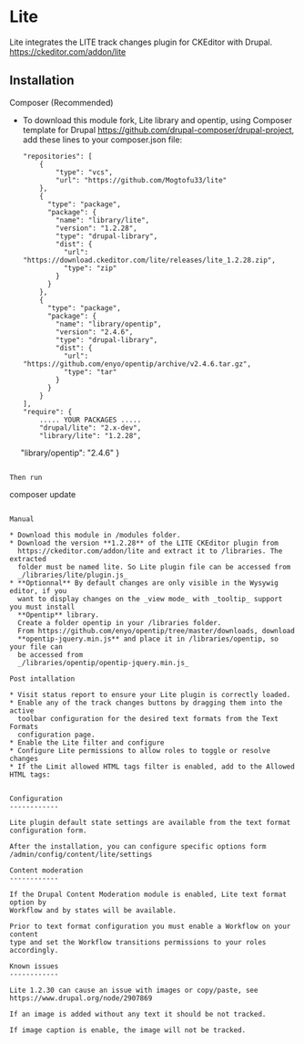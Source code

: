 Lite
===========

Lite integrates the LITE track changes plugin for CKEditor with Drupal.
https://ckeditor.com/addon/lite

Installation
------------

Composer (Recommended)

* To download this module fork, Lite library and opentip, using Composer template for Drupal
  https://github.com/drupal-composer/drupal-project, add these lines to your
  composer.json file:
  
  ```
  "repositories": [
      { 
          "type": "vcs", 
          "url": "https://github.com/Mogtofu33/lite"
      },
      {
        "type": "package",
        "package": {
          "name": "library/lite",
          "version": "1.2.28",
          "type": "drupal-library",
          "dist": {
            "url": "https://download.ckeditor.com/lite/releases/lite_1.2.28.zip",
            "type": "zip"
          }
        }
      },
      {
        "type": "package",
        "package": {
          "name": "library/opentip",
          "version": "2.4.6",
          "type": "drupal-library",
          "dist": {
            "url": "https://github.com/enyo/opentip/archive/v2.4.6.tar.gz",
            "type": "tar"
          }
        }
      }
  ],
  "require": {
      ..... YOUR PACKAGES .....
      "drupal/lite": "2.x-dev",
      "library/lite": "1.2.28",
      "library/opentip": "2.4.6"
  }
```

Then run

```
composer update
```

Manual

* Download this module in /modules folder.
* Download the version **1.2.28** of the LITE CKEditor plugin from
  https://ckeditor.com/addon/lite and extract it to /libraries. The extracted
  folder must be named lite. So Lite plugin file can be accessed from
  _/libraries/lite/plugin.js_
* **Optionnal** By default changes are only visible in the Wysywig editor, if you
  want to display changes on the _view mode_ with _tooltip_ support you must install
  **Opentip** library.
  Create a folder opentip in your /libraries folder.
  From https://github.com/enyo/opentip/tree/master/downloads, download
  **opentip-jquery.min.js** and place it in /libraries/opentip, so your file can
  be accessed from
  _/libraries/opentip/opentip-jquery.min.js_
  
Post intallation
  
* Visit status report to ensure your Lite plugin is correctly loaded.
* Enable any of the track changes buttons by dragging them into the active
  toolbar configuration for the desired text formats from the Text Formats
  configuration page.
* Enable the Lite filter and configure
* Configure Lite permissions to allow roles to toggle or resolve changes
* If the Limit allowed HTML tags filter is enabled, add to the Allowed HTML tags:
  ```
  <del class="ice-del ice-cts-*" data-changedata data-userid data-cid data-last-change-time data-time data-username> <ins class="ice-ins ice-cts-*" data-changedata data-userid data-cid data-last-change-time data-time data-username>
  ```

Configuration
------------

Lite plugin default state settings are available from the text format
configuration form.

After the installation, you can configure specific options form
/admin/config/content/lite/settings

Content moderation
------------

If the Drupal Content Moderation module is enabled, Lite text format option by
Workflow and by states will be available.

Prior to text format configuration you must enable a Workflow on your content
type and set the Workflow transitions permissions to your roles accordingly.

Known issues
------------

Lite 1.2.30 can cause an issue with images or copy/paste, see
https://www.drupal.org/node/2907869

If an image is added without any text it should be not tracked.

If image caption is enable, the image will not be tracked.
